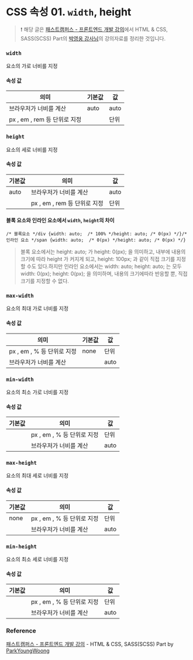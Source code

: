 # CSS 속성 01. `width`, height

> ❗️ 해당 글은 [패스트캠퍼스 - 프론트엔드 개발 강의](https://www.fastcampus.co.kr/dev_online_react/)에서 HTML & CSS, SASS(SCSS) Part의 [박영웅 강사님](https://github.com/ParkYoungWoong)의 강의자료를 정리한 것입니다.

### `width`

요소의 가로 너비를 지정

#### 속성 값

| 의미                         | 기본값 | 값   |
| ---------------------------- | ------ | ---- |
| 브라우저가 너비를 계산       | auto   | auto |
| px , em , rem 등 단위로 지정 |        | 단위 |

### `height`

요소의 세로 너비를 지정

#### 속성 값

| 기본값 | 의미                         | 값   |
| ------ | ---------------------------- | ---- |
| auto   | 브라우저가 너비를 계산       | auto |
|        | px , em , rem 등 단위로 지정 | 단위 |

#### 블록 요소와 인라인 요소에서 `width`, `height`의 차이

```
/* 블록요소 */div {width: auto;  /* 100% */height: auto; /* 0(px) */}/* 인라인 요소 */span {width: auto;  /* 0(px) */height: auto; /* 0(px) */}
```

> 블록 요소에서는 height: auto; 가 height: 0(px); 을 의미하고, 내부에 내용의 크기에 따라 height 가 커지게 되고, height: 100px; 과 같이 직접 크기를 지정할 수도 있다.하지만 인라인 요소에서는 width: auto; height: auto; 는 모두 width: 0(px); height: 0(px); 을 의미하며, 내용의 크기에따라 반응할 뿐, 직접 크기를 지정할 수 없다.

### `max-width`

요소의 최대 가로 너비를 지정

#### 속성 값

| 의미                       | 기본값 | 값   |
| -------------------------- | ------ | ---- |
| px , em , % 등 단위로 지정 | none   | 단위 |
| 브라우저가 너비를 계산     |        | auto |

### `min-width`

요소의 최소 가로 너비를 지정

#### 속성 값

| 기본값 | 의미                       | 값   |
| ------ | -------------------------- | ---- |
|        | px , em , % 등 단위로 지정 | 단위 |
|        | 브라우저가 너비를 계산     | auto |

### `max-height`

요소의 최대 세로 너비를 지정

#### 속성 값

| 기본값 | 의미                       | 값   |
| ------ | -------------------------- | ---- |
| none   | px , em , % 등 단위로 지정 | 단위 |
|        | 브라우저가 너비를 계산     | auto |

### `min-height`

요소의 최소 세로 너비를 지정

#### 속성 값

| 기본값 | 의미                       | 값   |
| ------ | -------------------------- | ---- |
|        | px , em , % 등 단위로 지정 | 단위 |
|        | 브라우저가 너비를 계산     | auto |

### Reference

[패스트캠퍼스 - 프론트엔드 개발 강의](https://www.fastcampus.co.kr/dev_online_react/) - HTML & CSS, SASS(SCSS) Part by [ParkYoungWoong](https://github.com/ParkYoungWoong)
